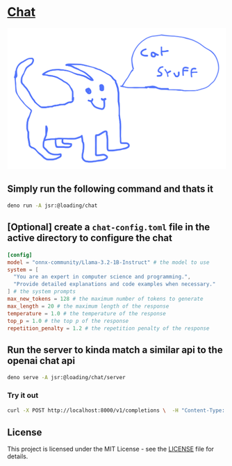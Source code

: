# [Chat](https://jsr.io/@loading/chat)

![chat](./assets/chat.svg)

## Simply run the following command and thats it

```sh
deno run -A jsr:@loading/chat
```

## [Optional] create a `chat-config.toml` file in the active directory to configure the chat

```toml
[config]
model = "onnx-community/Llama-3.2-1B-Instruct" # the model to use
system = [
  "You are an expert in computer science and programming.",
  "Provide detailed explanations and code examples when necessary."
] # the system prompts
max_new_tokens = 128 # the maximum number of tokens to generate
max_length = 20 # the maximum length of the response
temperature = 1.0 # the temperature of the response
top_p = 1.0 # the top p of the response
repetition_penalty = 1.2 # the repetition penalty of the response
```

## Run the server to kinda match a similar api to the openai chat api

```sh
deno serve -A jsr:@loading/chat/server
```

### Try it out

```sh
curl -X POST http://localhost:8000/v1/completions \  -H "Content-Type: application/json" \  -d '{    "prompt": "Once upon a time",    "max_tokens": 50,    "temperature": 0.7  }'
```

## License

This project is licensed under the MIT License - see the [LICENSE](LICENSE) file
for details.
